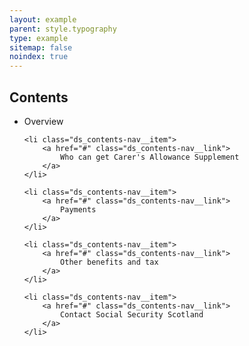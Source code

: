 ```yaml
---
layout: example
parent: style.typography
type: example
sitemap: false
noindex: true
---
```


<h2 class="ds_h3">Contents</h2>

<ul class="ds_contents-nav__list">
    <li class="ds_contents-nav__item">
        <span class="ds_contents-nav__link  ds_current">
            Overview
        </span>
    </li>

    <li class="ds_contents-nav__item">
        <a href="#" class="ds_contents-nav__link">
            Who can get Carer's Allowance Supplement
        </a>
    </li>

    <li class="ds_contents-nav__item">
        <a href="#" class="ds_contents-nav__link">
            Payments
        </a>
    </li>
    
    <li class="ds_contents-nav__item">
        <a href="#" class="ds_contents-nav__link">
            Other benefits and tax
        </a>
    </li>
    
    <li class="ds_contents-nav__item">
        <a href="#" class="ds_contents-nav__link">
            Contact Social Security Scotland
        </a>
    </li>
</ul>
